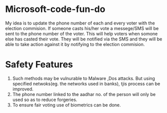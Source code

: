 # Microsoft-code-fun-do

My idea is to update the phone number of each and every voter with the election commision. If someone casts his/her vote a messege/SMS will be sent to the phone number of the voter. This will help voters when somone else has casted their vote. They will be notified via the SMS and they will be able to take action against it by notifying to the election commision.

# Safety Features
1. Such methods may be vulnurable to Malware ,Dos attacks. But using specified netwoks(eg. the networks used in banks), tjis process can be improved.
2. The phone number linked to the aadhar no. of the person will only be used so as to reduce forgeries.
3. To ensure fair voting use of biometrics can be done.
